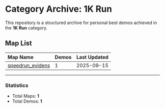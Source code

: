 # Category Archive: 1K Run

This repository is a structured archive for personal best demos achieved in the **1K Run** category.

## Map List

| Map Name | Demos | Last Updated |
| :--- | :---- | :--- |
| [speedrun_evidens](./speedrun_evidens) | 1 | 2025-09-15 |

---

### Statistics
- Total Maps: **1**
- Total Demos: **1**